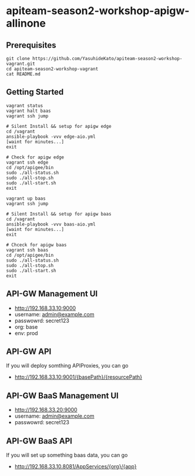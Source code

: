 # apiteam-season2-workshop-apigw-allinone

## Prerequisites 
```
git clone https://github.com/YasuhideKato/apiteam-season2-workshop-vagrant.git
cd apiteam-season2-workshop-vagrant
cat README.md
```

## Getting Started
```
vagrant status
vagrant halt baas
vagrant ssh jump

# Silent Install && setup for apigw edge
cd /vagrant
ansible-playbook -vvv edge-aio.yml
[waint for minutes...]
exit

# Check for apigw edge
vagrant ssh edge
cd /opt/apigee/bin
sudo ./all-status.sh
sudo ./all-stop.sh
sudo ./all-start.sh
exit

vagrant up baas
vagrant ssh jump

# Silent Install && setup for apigw baas
cd /vagrant
ansible-playbook -vvv baas-aio.yml
[waint for minutes...]
exit

# Chceck for apigw baas
vagrant ssh baas
cd /opt/apigee/bin
sudo ./all-status.sh
sudo ./all-stop.sh
sudo ./all-start.sh
exit
```

## API-GW Management UI
* http://192.168.33.10:9000
* username: admin@example.com
* passwowrd: secret123
* org: base
* env: prod

## API-GW API
If you will deploy somthing APIProxies, you can go
* http://192.168.33.10:9001/{basePath}/{resourcePath}

## API-GW BaaS Management UI
* http://192.168.33.20:9000
* username: admin@example.com
* passwowrd: secret123

## API-GW BaaS API
If you will set up something baas data, you can go  
* http://192.168.33.10.8081/AppServices/{org}/{app}

